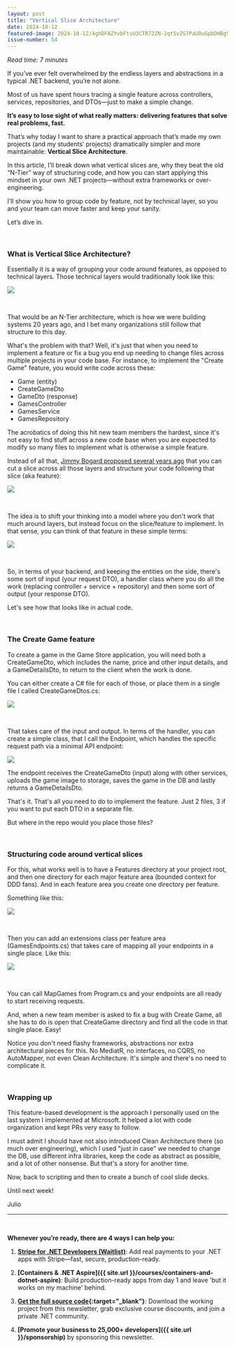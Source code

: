 ```yaml
---
layout: post
title: "Vertical Slice Architecture"
date: 2024-10-12
featured-image: 2024-10-12/4ghDFAZYvbFtvU3CTR72ZN-2qt5vZG7PaUDuGpbDHBg57.jpeg
issue-number: 54
---
```


*Read time: 7 minutes*

If you’ve ever felt overwhelmed by the endless layers and abstractions in a typical .NET backend, you’re not alone. 

Most of us have spent hours tracing a single feature across controllers, services, repositories, and DTOs—just to make a simple change. 

**It’s easy to lose sight of what really matters: delivering features that solve real problems, fast.**

That’s why today I want to share a practical approach that’s made my own projects (and my students’ projects) dramatically simpler and more maintainable: **Vertical Slice Architecture**.

In this article, I’ll break down what vertical slices are, why they beat the old “N-Tier” way of structuring code, and how you can start applying this mindset in your own .NET projects—without extra frameworks or over-engineering. 

I’ll show you how to group code by feature, not by technical layer, so you and your team can move faster and keep your sanity.

Let’s dive in.

<br/>

### **What is Vertical Slice Architecture?**
Essentially it is a way of grouping your code around features, as opposed to technical layers. Those technical layers would traditionally look like this:


![](/assets/images/2024-10-12/4ghDFAZYvbFtvU3CTR72ZN-61cCbGEH9eUGd7W5gt2qJ7.jpeg)

​

That would be an N-Tier architecture, which is how we were building systems 20 years ago, and I bet many organizations still follow that structure to this day. 

What's the problem with that? Well, it's just that when you need to implement a feature or fix a bug you end up needing to change files across multiple projects in your code base. For instance, to implement the "Create Game" feature, you would write code across these:

*   <span>Game (entity)</span>
*   <span>CreateGameDto</span>
*   <span>GameDto (response)</span>
*   <span>GamesController</span>
*   <span>GamesService</span>
*   <span>GamesRepository</span>

The acrobatics of doing this hit new team members the hardest, since it's not easy to find stuff across a new code base when you are expected to modify so many files to implement what is otherwise a simple feature.

Instead of all that, [Jimmy Bogard proposed several years ago](https://www.jimmybogard.com/vertical-slice-architecture/) that you can cut a slice across all those layers and structure your code following that slice (aka feature):


![](/assets/images/2024-10-12/4ghDFAZYvbFtvU3CTR72ZN-2qt5vZG7PaUDuGpbDHBg57.jpeg)

​

The idea is to shift your thinking into a model where you don't work that much around layers, but instead focus on the slice/feature to implement. In that sense, you can think of that feature in these simple terms:


![](/assets/images/2024-10-12/4ghDFAZYvbFtvU3CTR72ZN-4VPDV1mm5kNKj9T5HNn3NJ.jpeg)

​

So, in terms of your backend, and keeping the entities on the side, there's some sort of input (your request DTO), a handler class where you do all the work (replacing controller + service + repository) and then some sort of output (your response DTO).

Let's see how that looks like in actual code.

​

### **The Create Game feature**
To create a game in the Game Store application, you will need both a CreateGameDto, which includes the name, price and other input details, and a GameDetailsDto, to return to the client when the work is done.

You can either create a C# file for each of those, or place them in a single file I called CreateGameDtos.cs:


![](/assets/images/2024-10-12/4ghDFAZYvbFtvU3CTR72ZN-tRnboHtoWv6ZaYacffa32K.jpeg)

​

That takes care of the input and output. In terms of the handler, you can create a simple class, that I call the Endpoint, which handles the specific request path via a minimal API endpoint:


![](/assets/images/2024-10-12/4ghDFAZYvbFtvU3CTR72ZN-nfyo18WR7GcL72t5oktMBi.jpeg)

The endpoint receives the CreateGameDto (input) along with other services, uploads the game image to storage, saves the game in the DB and lastly returns a GameDetailsDto.

That's it. That's all you need to do to implement the feature. Just 2 files, 3 if you want to put each DTO in a separate file.

But where in the repo would you place those files?

​

### **Structuring code around vertical slices**
For this, what works well is to have a Features directory at your project root, and then one directory for each major feature area (bounded context for DDD fans). And in each feature area you create one directory per feature.

Something like this:


![](/assets/images/2024-10-12/4ghDFAZYvbFtvU3CTR72ZN-n69VzahgKK3Gzp6q2MiUnn.jpeg)

​

Then you can add an extensions class per feature area (GamesEndpoints.cs) that takes care of mapping all your endpoints in a single place. Like this:


![](/assets/images/2024-10-12/4ghDFAZYvbFtvU3CTR72ZN-VSZiuytBewi44WaYaXnG8.jpeg)

​

You can call MapGames from Program.cs and your endpoints are all ready to start receiving requests. 

And, when a new team member is asked to fix a bug with Create Game, all she has to do is open that CreateGame directory and find all the code in that single place. Easy!

Notice you don't need flashy frameworks, abstractions nor extra architectural pieces for this. No MediatR, no interfaces, no CQRS, no AutoMapper, not even Clean Architecture. It's simple and there's no need to complicate it.

​

### **Wrapping up**
This feature-based development is the approach I personally used on the last system I implemented at Microsoft. It helped a lot with code organization and kept PRs very easy to follow. 

I must admit I should have not also introduced Clean Architecture there (so much over engineering), which I used "just in case" we needed to change the DB, use different infra libraries, keep the code as abstract as possible, and a lot of other nonsense. But that's a story for another time.

Now, back to scripting and then to create a bunch of cool slide decks. 

Until next week!

Julio

---


<br/>


**Whenever you’re ready, there are 4 ways I can help you:**

1. **[​Stripe for .NET Developers (Waitlist)​](https://go.dotnetacademy.io/stripe-waitlist)**: Add real payments to your .NET apps with Stripe—fast, secure, production-ready.

2. **[Containers & .NET Aspire]({{ site.url }}/courses/containers-and-dotnet-aspire)**: Build production-ready apps from day 1 and leave 'but it works on my machine' behind.

3. **​[​Get the full source code](https://www.patreon.com/juliocasal){:target="_blank"}**: Download the working project from this newsletter, grab exclusive course discounts, and join a private .NET community.

4. **[Promote your business to 25,000+ developers]({{ site.url }}/sponsorship)** by sponsoring this newsletter.